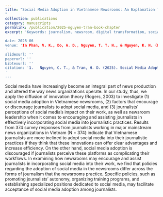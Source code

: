 ```yaml
---
title: "Social Media Adoption in Vietnamese Newsrooms: An Explanation from the Diffusion of Innovations Theory![image](https://github.com/user-attachments/assets/3b8bedb8-1c06-4e1b-ba5c-4b4859b2d3b1)
"
collection: publications
category: manuscripts
permalink: /publication/2025-nguyen-tran-book-chapter
excerpt: 'Keywords: journalism, newsroom, digital transformation, social media, social media adoption, diffusion of innovations, Vietnam![image](https://github.com/user-attachments/assets/d3a95af2-4ef1-4ee9-bf8c-a4e46ef85cae)

date: 2025-06
venue: 'In Phan, V. K., Do, A. D., Nguyen, T. T. H., & Nguyen, K. N. (Eds.), _Digital Convergence in Media: Vietnam and Transnational Perspectives_ (pp. 31–58)![image](https://github.com/user-attachments/assets/f158885c-bb60-466a-8fc8-ad84f0173591)
'
slidesurl: ''
paperurl: ''
bibtexurl: ''
citation: '1.	Nguyen, C. T., & Tran, H. D. (2025). Social Media Adoption in Vietnamese Newsrooms: An Explanation from the Diffusion of Innovations Theory. In Phan, V. K., Do, A. D., Nguyen, T. T. H., & Nguyen, K. N. (Eds.), Digital Convergence in Media: Vietnam and Transnational Perspectives (pp. 31–58). Nomos Publishing House.![image](https://github.com/user-attachments/assets/2e817c61-28a1-43f5-8e1f-4355cebb491a)
'
---
```

Social media have increasingly become an integral part of news production and altered the way news organizations operate. In our study, thus, we apply the diffusion of innovation theory (Rogers, 2003) to investigate (1) social media adoption in Vietnamese newsrooms, (2) factors that encourage or discourage journalists to adopt social media, and (3) journalists’ perceptions of social media’s impact on their work, as well as newsroom leadership when it comes to encouraging and assisting journalists in effectively incorporating social media into journalistic practices. Results from 374 survey responses from journalists working in major mainstream news organizations in Vietnam (N = 374) indicate that Vietnamese journalists are more inclined to adopt social media into their journalistic practices if they think that these innovations can offer clear advantages and increase efficiency. On the other hand, social media adoption is discouraged if journalists perceive these platforms as complicating their workflows. In examining how newsrooms may encourage and assist journalists in incorporating social media into their work, we find that policies regarding the adoption of social media in the newsrooms differ across the forms of journalism that the newsrooms practice. Specific policies, such as promoting journalists’ autonomy, organizing training programs, and establishing specialized positions dedicated to social media, may facilitate acceptance of social media adoption among journalists.

